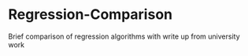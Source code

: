 # Regression-Comparison
Brief comparison of regression algorithms with write up from university work
